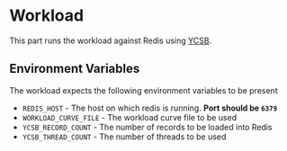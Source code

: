 # Workload

This part runs the workload against Redis using [YCSB](https://github.com/brianfrankcooper/YCSB).

## Environment Variables

The workload expects the following environment variables to be present

- `REDIS_HOST` - The host on which redis is running. **Port should be `6379`**
- `WORKLOAD_CURVE_FILE` - The workload curve file to be used
- `YCSB_RECORD_COUNT` - The number of records to be loaded into Redis
- `YCSB_THREAD_COUNT` - The number of threads to be used
